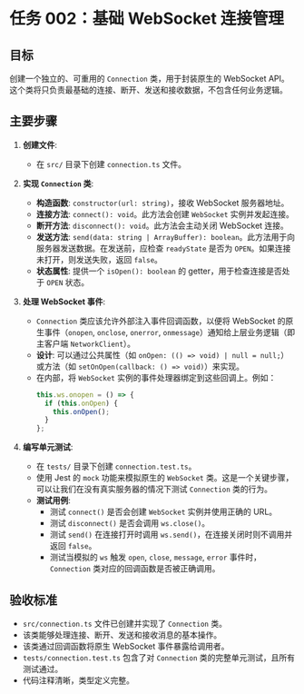 # 任务 002：基础 WebSocket 连接管理

## 目标

创建一个独立的、可重用的 `Connection` 类，用于封装原生的 WebSocket API。这个类将只负责最基础的连接、断开、发送和接收数据，不包含任何业务逻辑。

## 主要步骤

1.  **创建文件**:
    -   在 `src/` 目录下创建 `connection.ts` 文件。

2.  **实现 `Connection` 类**:
    -   **构造函数**: `constructor(url: string)`，接收 WebSocket 服务器地址。
    -   **连接方法**: `connect(): void`。此方法会创建 `WebSocket` 实例并发起连接。
    -   **断开方法**: `disconnect(): void`。此方法会主动关闭 WebSocket 连接。
    -   **发送方法**: `send(data: string | ArrayBuffer): boolean`。此方法用于向服务器发送数据。在发送前，应检查 `readyState` 是否为 `OPEN`。如果连接未打开，则发送失败，返回 `false`。
    -   **状态属性**: 提供一个 `isOpen(): boolean` 的 getter，用于检查连接是否处于 `OPEN` 状态。

3.  **处理 WebSocket 事件**:
    -   `Connection` 类应该允许外部注入事件回调函数，以便将 WebSocket 的原生事件（`onopen`, `onclose`, `onerror`, `onmessage`）通知给上层业务逻辑（即主客户端 `NetworkClient`）。
    -   **设计**: 可以通过公共属性（如 `onOpen: (() => void) | null = null;`）或方法（如 `setOnOpen(callback: () => void)`）来实现。
    -   在内部，将 `WebSocket` 实例的事件处理器绑定到这些回调上。例如：
        ```typescript
        this.ws.onopen = () => {
          if (this.onOpen) {
            this.onOpen();
          }
        };
        ```

4.  **编写单元测试**:
    -   在 `tests/` 目录下创建 `connection.test.ts`。
    -   使用 Jest 的 `mock` 功能来模拟原生的 `WebSocket` 类。这是一个关键步骤，可以让我们在没有真实服务器的情况下测试 `Connection` 类的行为。
    -   **测试用例**:
        -   测试 `connect()` 是否会创建 `WebSocket` 实例并使用正确的 URL。
        -   测试 `disconnect()` 是否会调用 `ws.close()`。
        -   测试 `send()` 在连接打开时调用 `ws.send()`，在连接关闭时则不调用并返回 `false`。
        -   测试当模拟的 `ws` 触发 `open`, `close`, `message`, `error` 事件时，`Connection` 类对应的回调函数是否被正确调用。

## 验收标准

-   `src/connection.ts` 文件已创建并实现了 `Connection` 类。
-   该类能够处理连接、断开、发送和接收消息的基本操作。
-   该类通过回调函数将原生 WebSocket 事件暴露给调用者。
-   `tests/connection.test.ts` 包含了对 `Connection` 类的完整单元测试，且所有测试通过。
-   代码注释清晰，类型定义完整。
